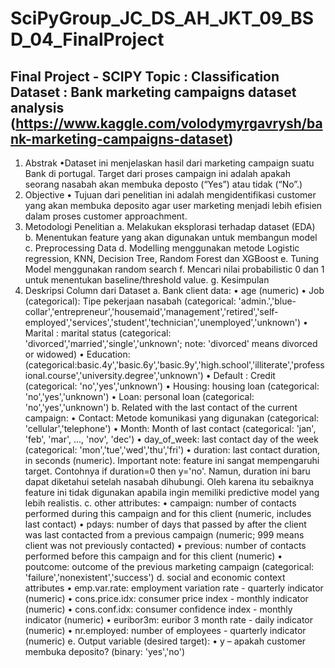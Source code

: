 # SciPyGroup_JC_DS_AH_JKT_09_BSD_04_FinalProject

Final Project - SCIPY 
Topic 		: Classification
Dataset 	: Bank marketing campaigns dataset analysis
(https://www.kaggle.com/volodymyrgavrysh/bank-marketing-campaigns-dataset)
----------------------------------------------------------------------------------------------------------------
1.	Abstrak
    •Dataset ini menjelaskan hasil dari marketing campaign suatu Bank di portugal. Target dari proses campaign ini adalah apakah seorang nasabah akan membuka deposto (“Yes”) atau tidak (“No”.)
2.	Objective
    •	Tujuan dari penelitian ini adalah mengidentifikasi customer yang akan membuka deposito agar user marketing menjadi lebih efisien dalam proses customer approachment.
3.	Metodologi Penelitian
    a.	Melakukan eksplorasi terhadap dataset (EDA)
    b.	Menentukan feature yang akan digunakan untuk membangun model
    c.	Preprocessing Data
    d.	Modelling menggunakan metode Logistic regression, KNN, Decision Tree, Random Forest dan XGBoost
    e.	Tuning Model menggunakan random search 
    f.	Mencari nilai probabilistic 0 dan 1 untuk menentukan baseline/threshold value.
    g.	Kesimpulan
4.	Deskripsi Column dari Dataset
    a.	Bank client data:
        •	age (numeric)
        •	Job (categorical): Tipe pekerjaan nasabah (categorical: 'admin.','blue-collar','entrepreneur','housemaid','management','retired','self-employed','services','student','technician','unemployed','unknown')
        •	Marital : marital status (categorical: 'divorced','married','single','unknown'; note: 'divorced' means divorced or widowed)
        •	Education:(categorical:basic.4y','basic.6y','basic.9y','high.school','illiterate','professional.course','university.degree','unknown')
        •	Default : Credit (categorical: 'no','yes','unknown')
        •	Housing: housing loan (categorical: 'no','yes','unknown')
        •	Loan: personal loan (categorical: 'no','yes','unknown')
     b.	Related with the last contact of the current campaign:
        •	Contact: Metode komunikasi yang digunakan (categorical: 'cellular','telephone')
        •	Month: Month of last contact (categorical: 'jan', 'feb', 'mar', ..., 'nov', 'dec')
        •	day_of_week: last contact day of the week (categorical: 'mon','tue','wed','thu','fri')
        •	duration: last contact duration, in seconds (numeric). Important note: feature ini sangat mempengaruhi target. Contohnya if duration=0 then y='no'. Namun, duration ini baru dapat diketahui setelah nasabah dihubungi. Oleh karena itu sebaiknya feature ini tidak digunakan apabila ingin memiliki predictive model yang lebih realistis. 
      c.	other attributes:
        •	campaign: number of contacts performed during this campaign and for this client (numeric, includes last contact)
        •	pdays: number of days that passed by after the client was last contacted from a previous campaign (numeric; 999 means client was not previously contacted)
        •	previous: number of contacts performed before this campaign and for this client (numeric)
        •	poutcome: outcome of the previous marketing campaign (categorical: 'failure','nonexistent','success')
      d.	social and economic context attributes
        •	 emp.var.rate: employment variation rate - quarterly indicator (numeric)
        •	cons.price.idx: consumer price index - monthly indicator (numeric)
        •	cons.conf.idx: consumer confidence index - monthly indicator (numeric)
        •	euribor3m: euribor 3 month rate - daily indicator (numeric)
        •	nr.employed: number of employees - quarterly indicator (numeric)
      e.	Output variable (desired target):
        •	 y – apakah customer membuka deposito? (binary: 'yes','no')
